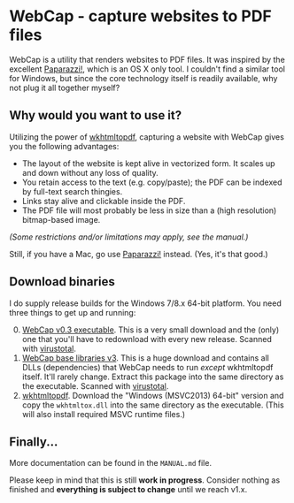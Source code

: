 # WebCap - capture websites to PDF files
WebCap is a utility that renders websites to PDF files. It was inspired by the excellent [Paparazzi!](https://derailer.org/paparazzi/), which is an OS X only tool. I couldn't find a similar tool for Windows, but since the core technology itself is readily available, why not plug it all together myself?

## Why would you want to use it?
Utilizing the power of [wkhtmltopdf](http://wkhtmltopdf.org), capturing a website with WebCap gives you the following advantages:

* The layout of the website is kept alive in vectorized form. It scales up and down without any loss of quality.
* You retain access to the text (e.g. copy/paste); the PDF can be indexed by full-text search thingies.
* Links stay alive and clickable inside the PDF.
* The PDF file will most probably be less in size than a (high resolution) bitmap-based image. 

_(Some restrictions and/or limitations may apply, see the manual.)_

Still, if you have a Mac, go use [Paparazzi!](https://derailer.org/paparazzi/) instead. (Yes, it's that good.)

## Download binaries
I do supply release builds for the Windows 7/8.x 64-bit platform. You need three things to get up and running:

0. [WebCap v0.3 executable](http://rv1109.1blu.de/webcap/webcap_0.3.rar). This is a very small download and the (only) one that you'll have to redownload with every new release. Scanned with [virustotal](https://www.virustotal.com/de/file/5c39973dea771426173845ef188e69f46bbf5831c2925e326ce7f70dd1025ed4/analysis/1428575844/).
0. [WebCap base libraries v3](http://rv1109.1blu.de/webcap/webcap_base_libs_v3.rar). This is a huge download and contains all DLLs (dependencies) that WebCap needs to run _except_ wkhtmltopdf itself. It'll rarely change. Extract this package into the same directory as the executable. Scanned with [virustotal](https://www.virustotal.com/de/file/5bf27b25530d4f29aaf79d3b79b9de0c7e8ac369b8355703f2070e22505869b3/analysis/1429027095/).
0. [wkhtmltopdf](http://wkhtmltopdf.org/downloads.html). Download the "Windows (MSVC2013) 64-bit" version and copy the `wkhtmltox.dll` into the same directory as the executable. (This will also install required MSVC runtime files.)

## Finally...
More documentation can be found in the `MANUAL.md` file.

Please keep in mind that this is still __work in progress__. Consider nothing as finished and __everything is subject to change__ until we reach v1.x.

